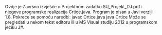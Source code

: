 <html>

<head>

<title >
<h3><center>Strojno učenje </center></h3>
<h4> <center> Projektni zadatak </center> </h4>
</title>
</head>

<body >
 Ovdje je Završno izvješće o Projektnom zadatku SU_Projekt_DJ.pdf
i njegove programske realizacija Crtice.java.
Program je pisan u Javi verziji 1.8.
Pokreće se pomoću naredbi:
  javac Crtice.java
  java  Crtice
Može se pregledati u nekom tekst editoru ili u MS Visual studiju 2012 u programskom jeziku J#.
</body>

</html>
